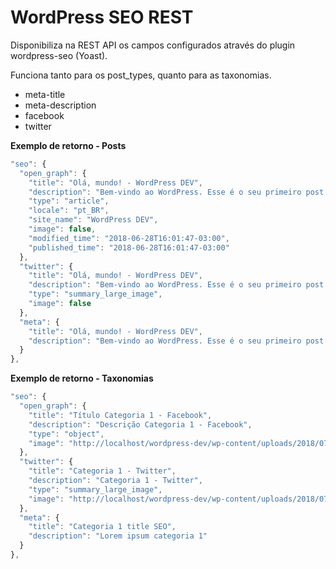 # WordPress SEO REST

Disponibiliza na REST API os campos configurados através do plugin wordpress-seo (Yoast).

Funciona tanto para os post_types, quanto para as taxonomias.

* meta-title
* meta-description
* facebook
* twitter

**Exemplo de retorno - Posts**

```javascript
"seo": {
  "open_graph": {
	"title": "Olá, mundo! - WordPress DEV",
	"description": "Bem-vindo ao WordPress. Esse é o seu primeiro post. Edite-o ou exclua-o, e então comece a escrever!",
	"type": "article",
	"locale": "pt_BR",
	"site_name": "WordPress DEV",
	"image": false,
	"modified_time": "2018-06-28T16:01:47-03:00",
	"published_time": "2018-06-28T16:01:47-03:00"
  },
  "twitter": {
	"title": "Olá, mundo! - WordPress DEV",
	"description": "Bem-vindo ao WordPress. Esse é o seu primeiro post. Edite-o ou exclua-o, e então comece a escrever!",
	"type": "summary_large_image",
	"image": false
  },
  "meta": {
	"title": "Olá, mundo! - WordPress DEV",
	"description": "Bem-vindo ao WordPress. Esse é o seu primeiro post. Edite-o ou exclua-o, e então comece a escrever!"
  }
},
```
**Exemplo de retorno - Taxonomias**

```javascript
"seo": {
  "open_graph": {
	"title": "Título Categoria 1 - Facebook",
	"description": "Descrição Categoria 1 - Facebook",
	"type": "object",
	"image": "http://localhost/wordpress-dev/wp-content/uploads/2018/07/sample.jpeg"
  },
  "twitter": {
	"title": "Categoria 1 - Twitter",
	"description": "Categoria 1 - Twitter",
	"type": "summary_large_image",
	"image": "http://localhost/wordpress-dev/wp-content/uploads/2018/07/sample.jpg"
  },
  "meta": {
	"title": "Categoria 1 title SEO",
	"description": "Lorem ipsum categoria 1"
  }
},
```
